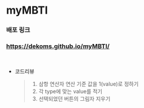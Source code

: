 # myMBTI

### 배포 링크
### https://dekoms.github.io/myMBTI/

<br/>

- 코드리뷰
  > 1.  삼항 연산자 연산 기준 값을 1(value)로 정하기
  > 2.  각 type에 맞는 value를 적기
  > 3.  선택되었던 버튼의 그림자 지우기
